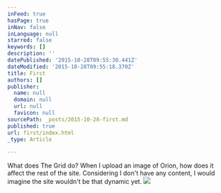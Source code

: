 ```yaml
---
inFeed: true
hasPage: true
inNav: false
inLanguage: null
starred: false
keywords: []
description: ''
datePublished: '2015-10-28T09:55:30.441Z'
dateModified: '2015-10-28T09:55:18.370Z'
title: First
authors: []
publisher:
  name: null
  domain: null
  url: null
  favicon: null
sourcePath: _posts/2015-10-28-first.md
published: true
url: first/index.html
_type: Article

---
```

What does The Grid do? When I upload an image of Orion, how does it affect the rest of the site. Considering I don't have any content, I would imagine the site wouldn't be that dynamic yet.
![](https://the-grid-user-content.s3-us-west-2.amazonaws.com/29b35bcf-9d0f-4209-a175-aee6b811916d.jpg)